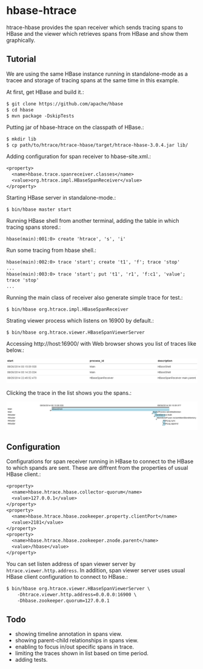 hbase-htrace
============

htrace-hbase provides the span receiver which sends tracing spans to HBase
and the viewer which retrieves spans from HBase and show them graphically.


Tutorial
--------

We are using the same HBase instance running in standalone-mode as a tracee
and storage of tracing spans at the same time in this example.

At first, get HBase and build it.:

    $ git clone https://github.com/apache/hbase
    $ cd hbase
    $ mvn package -DskipTests

Putting jar of hbase-htrace on the classpath of HBase.:

    $ mkdir lib
    $ cp path/to/htrace/htrace-hbase/target/htrace-hbase-3.0.4.jar lib/

Adding configuration for span receiver to hbase-site.xml.:

    <property>
      <name>hbase.trace.spanreceiver.classes</name>
      <value>org.htrace.impl.HBaseSpanReceiver</value>
    </property>

Starting HBase server in standalone-mode.:

    $ bin/hbase master start

Running HBase shell from another terminal,
adding the table in which tracing spans stored.:

    hbase(main):001:0> create 'htrace', 's', 'i'

Run some tracing from hbase shell.:

    hbase(main):002:0> trace 'start'; create 't1', 'f'; trace 'stop'
    ...
    hbase(main):003:0> trace 'start'; put 't1', 'r1', 'f:c1', 'value'; trace 'stop'
    ...

Running the main class of receiver also generate simple trace for test.:

    $ bin/hbase org.htrace.impl.HBaseSpanReceiver

Strating viewer process which listens on 16900 by default.:

    $ bin/hbase org.htrace.viewer.HBaseSpanViewerServer

Accessing http://host:16900/ with Web browser shows you list of traces like below.:

![list of traces](traces.png "traces list")

Clicking the trace in the list shows you the spans.:

![visualization of spans](spans.png "spans view")


Configuration
-------------

Configurations for span receiver running in HBase
to connect to the HBase to which spands are sent.
These are diffrent from the properties of usual HBase client.:

    <property>
      <name>hbase.htrace.hbase.collector-quorum</name>
      <value>127.0.0.1</value>
    </property>
    <property>
      <name>hbase.htrace.hbase.zookeeper.property.clientPort</name>
      <value>2181</value>
    </property>
    <property>
      <name>hbase.htrace.hbase.zookeeper.znode.parent</name>
      <value>/hbase</value>
    </property>

You can set listen address of span viewer server by `htrace.viewer.http.address`.
In addition, span viewer server uses usual HBase client configuration
to connect to HBase.:

    $ bin/hbase org.htrace.viewer.HBaseSpanViewerServer \
        -Dhtrace.viewer.http.address=0.0.0.0:16900 \
        -Dhbase.zookeeper.quorum=127.0.0.1


Todo
----

- showing timeline annotation in spans view.
- showing parent-child relationships in spans view.
- enabling to focus in/out specific spans in trace.
- limiting the traces shown in list based on time period.
- adding tests.
